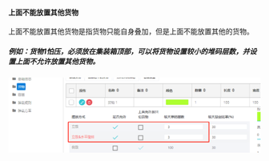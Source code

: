 #### 上面不能放置其他货物

上面不能放置其他货物是指货物只能自身叠加，但是上面不能放置其他的货物。

##### 例如：**货物1怕压，必须放在集装箱顶部，可以将货物设置较小的堆码层数，并设置上面不允许放置其他货物。**

##### ![](/.gitbook/assets/456.png)

##### 




